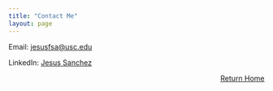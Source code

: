 ```yaml
---
title: "Contact Me"
layout: page 
---
```


Email: [jesusfsa@usc.edu](mailto:jesusfsa@usc.edu) 

LinkedIn: [Jesus Sanchez](https://www.linkedin.com/in/jesus-sanchez1/)

<div style="text-align: right;">
  
  <a href="/index">Return Home</a>
  
</div>
